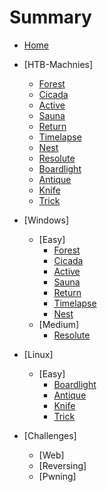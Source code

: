 # Summary

- [Home](README.md)
- [HTB-Machnies]
  - [Forest](Forest.md)
  - [Cicada](Cicada.md)
  - [Active](Active.md)
  - [Sauna](Sauna.md)
  - [Return](Return.md)
  - [Timelapse](Timelapse.md)
  - [Nest](Nest.md)
  - [Resolute](Resolute.md)
  - [Boardlight](Boardlight.md)
  - [Antique](Antique.md)
  - [Knife](Knife.md)
  - [Trick](Trick.md)
- [Windows]
  - [Easy]
    - [Forest](Forest.md)
    - [Cicada](Cicada.md)
    - [Active](Active.md)
    - [Sauna](Sauna.md)
    - [Return](Return.md)
    - [Timelapse](Timelapse.md)
    - [Nest](Nest.md)
  - [Medium]
    - [Resolute](Resolute.md)
  
- [Linux]
  - [Easy]
    - [Boardlight](Boardlight.md)
    - [Antique](Antique.md)
    - [Knife](Knife.md)
    - [Trick](Trick.md)
- [Challenges]
  - [Web]
  - [Reversing]
  - [Pwning]
